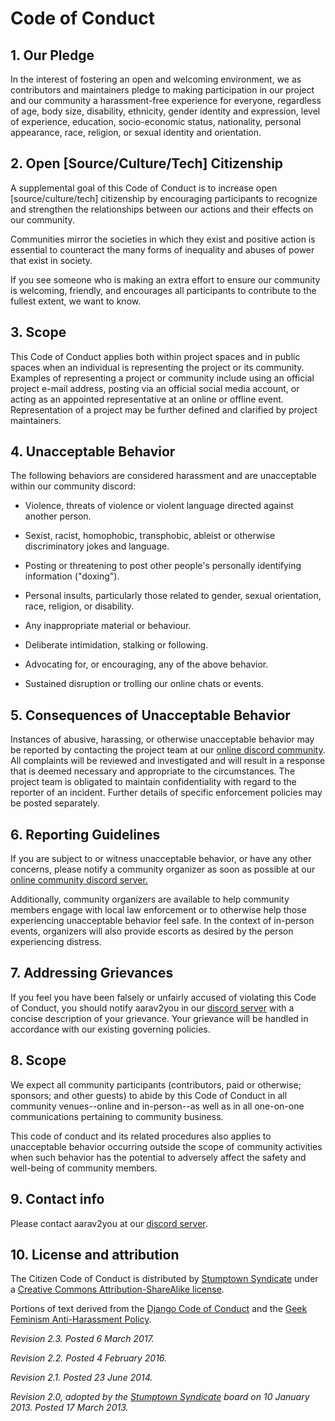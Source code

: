 #  Code of Conduct

## 1. Our Pledge

In the interest of fostering an open and welcoming environment, we as contributors and maintainers pledge to making participation in our project and our community a harassment-free experience for everyone, regardless of age, body size, disability, ethnicity, gender identity and expression, level of experience, education, socio-economic status, nationality, personal appearance, race, religion, or sexual identity and orientation.


## 2. Open [Source/Culture/Tech] Citizenship

A supplemental goal of this Code of Conduct is to increase open [source/culture/tech] citizenship by encouraging participants to recognize and strengthen the relationships between our actions and their effects on our community.

Communities mirror the societies in which they exist and positive action is essential to counteract the many forms of inequality and abuses of power that exist in society.

If you see someone who is making an extra effort to ensure our community is welcoming, friendly, and encourages all participants to contribute to the fullest extent, we want to know.

## 3. Scope
This Code of Conduct applies both within project spaces and in public spaces when an individual is representing the project or its community. Examples of representing a project or community include using an official project e-mail address, posting via an official social media account, or acting as an appointed representative at an online or offline event. Representation of a project may be further defined and clarified by project maintainers.

## 4. Unacceptable Behavior

The following behaviors are considered harassment and are unacceptable within our community discord:

 * Violence, threats of violence or violent language directed against another person.
 
 * Sexist, racist, homophobic, transphobic, ableist or otherwise discriminatory jokes and language.
 
 * Posting or threatening to post other people's personally identifying information ("doxing").
 
 * Personal insults, particularly those related to gender, sexual orientation, race, religion, or disability.
 
 * Any inappropriate material or behaviour.
 
 * Deliberate intimidation, stalking or following.
 
 * Advocating for, or encouraging, any of the above behavior.
 
 * Sustained disruption or trolling our online chats or events.

## 5. Consequences of Unacceptable Behavior

Instances of abusive, harassing, or otherwise unacceptable behavior may be reported by contacting the project team at our [online discord community](https://discord.gg/xWHKmpwhD9 "discord community"). All complaints will be reviewed and investigated and will result in a response that is deemed necessary and appropriate to the circumstances. The project team is obligated to maintain confidentiality with regard to the reporter of an incident. Further details of specific enforcement policies may be posted separately.


## 6. Reporting Guidelines

If you are subject to or witness unacceptable behavior, or have any other concerns, please notify a community organizer as soon as possible at our [online community discord server.](https://discord.gg/xWHKmpwhD9 "online community discord server.")

Additionally, community organizers are available to help community members engage with local law enforcement or to otherwise help those experiencing unacceptable behavior feel safe. In the context of in-person events, organizers will also provide escorts as desired by the person experiencing distress.

## 7. Addressing Grievances

If you feel you have been falsely or unfairly accused of violating this Code of Conduct, you should notify aarav2you in our [discord server](https://discord.gg/xWHKmpwhD9 "discord server") with a concise description of your grievance. Your grievance will be handled in accordance with our existing governing policies. 

## 8. Scope

We expect all community participants (contributors, paid or otherwise; sponsors; and other guests) to abide by this Code of Conduct in all community venues--online and in-person--as well as in all one-on-one communications pertaining to community business.

This code of conduct and its related procedures also applies to unacceptable behavior occurring outside the scope of community activities when such behavior has the potential to adversely affect the safety and well-being of community members.

## 9. Contact info

Please contact aarav2you at our [discord server](https://discord.gg/xWHKmpwhD9 "discord server").


## 10. License and attribution

The Citizen Code of Conduct is distributed by [Stumptown Syndicate](http://stumptownsyndicate.org) under a [Creative Commons Attribution-ShareAlike license](http://creativecommons.org/licenses/by-sa/3.0/). 

Portions of text derived from the [Django Code of Conduct](https://www.djangoproject.com/conduct/) and the [Geek Feminism Anti-Harassment Policy](http://geekfeminism.wikia.com/wiki/Conference_anti-harassment/Policy).

_Revision 2.3. Posted 6 March 2017._

_Revision 2.2. Posted 4 February 2016._

_Revision 2.1. Posted 23 June 2014._

_Revision 2.0, adopted by the [Stumptown Syndicate](http://stumptownsyndicate.org) board on 10 January 2013. Posted 17 March 2013._
